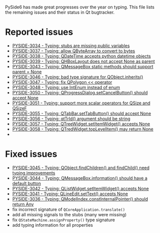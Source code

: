 
PySide6 has made great progresses over the year on typing. This file lists the remaining issues 
and their status in Qt bugtracker.


Reported issues
===============
* [PYSIDE-3034 - Typing: stubs are missing public variables](https://bugreports.qt.io/browse/PYSIDE-3034)
* [PYSIDE-3037 - Typing: allow QByteArray to convert to bytes](https://bugreports.qt.io/browse/PYSIDE-3037)
* [PYSIDE-3038 - Typing: QDateTime accepts python datetime objects](https://bugreports.qt.io/browse/PYSIDE-3038)
* [PYSIDE-3039 - Typing: QHBoxLayout does not accept None as parent](https://bugreports.qt.io/browse/PYSIDE-3039)
* [PYSIDE-3043 - Typing: QMessageBox static methods should support parent = None](https://bugreports.qt.io/browse/PYSIDE-3043)
* [PYSIDE-3046 - Typing: bad type signature for QObject.inherits()](https://bugreports.qt.io/browse/PYSIDE-3046)
* [PYSIDE-3047 - Typing: fix QPolygon << operator](https://bugreports.qt.io/browse/PYSIDE-3047)
* [PYSIDE-3048 - Typing: use IntEnum instead of enum](https://bugreports.qt.io/browse/PYSIDE-3048)
* [PYSIDE-3050 - Typing: QProgressDialog.setCancelButton() should accept None](https://bugreports.qt.io/browse/PYSIDE-3050)
* [PYSIDE-3051 - Typing: support more scalar operators for QSize and QSizeF](https://bugreports.qt.io/browse/PYSIDE-3051)
* [PYSIDE-3055 - Typing: QTabBar.setTabButton() should accept None](https://bugreports.qt.io/browse/PYSIDE-3055)
* [PYSIDE-3056 - Typing: qtTrId() argument should be string](https://bugreports.qt.io/browse/PYSIDE-3056)
* [PYSIDE-3057 - Typing: QTreeWidget.setItemWidget() accepts None](https://bugreports.qt.io/browse/PYSIDE-3057)
* [PYSIDE-3058 - Typing: QTredWidget.topLevelItem() may return None](https://bugreports.qt.io/browse/PYSIDE-3058)
* 

Fixed issues
============
* [PYSIDE-3045 - Typing: QObject.findChildren() and findChild() need typing improvements](https://bugreports.qt.io/browse/PYSIDE-3045)
* [PYSIDE-3044 - Typing: QMessageBox.information() should have a default button](https://bugreports.qt.io/browse/PYSIDE-3044)
* [PYSIDE-3042 - Typing: QListWidget.setItemWidget() accepts None](https://bugreports.qt.io/browse/PYSIDE-3042)
* [PYSIDE-3041 - Typing: QLineEdit.setText() accepts None](https://bugreports.qt.io/browse/PYSIDE-3041)
* [PYSIDE-3036 - Typing: QModelIndex.constInternalPointer() should return Any](https://bugreports.qt.io/browse/PYSIDE-3036)
* fix incorrect signature of `QCoreApplication.translate()`
* add all missing signals to the stubs (many were missing)
* fix `QStateMachine.assignProperty()` type signature
* add typing information for all properties
